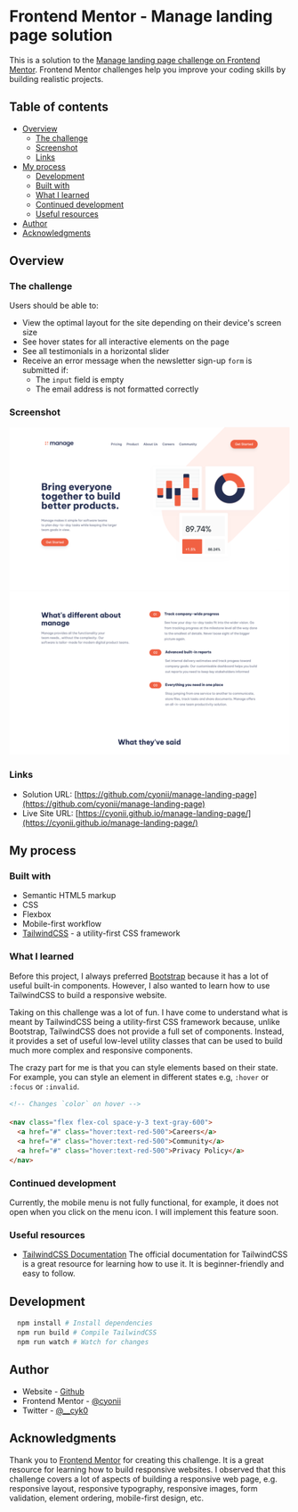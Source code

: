 # Frontend Mentor - Manage landing page solution

This is a solution to the [Manage landing page challenge on Frontend Mentor](https://www.frontendmentor.io/challenges/manage-landing-page-SLXqC6P5). Frontend Mentor challenges help you improve your coding skills by building realistic projects.

## Table of contents

- [Overview](#overview)
  - [The challenge](#the-challenge)
  - [Screenshot](#screenshot)
  - [Links](#links)
- [My process](#my-process)
  - [Development](#development)
  - [Built with](#built-with)
  - [What I learned](#what-i-learned)
  - [Continued development](#continued-development)
  - [Useful resources](#useful-resources)
- [Author](#author)
- [Acknowledgments](#acknowledgments)

## Overview

### The challenge

Users should be able to:

- View the optimal layout for the site depending on their device's screen size
- See hover states for all interactive elements on the page
- See all testimonials in a horizontal slider
- Receive an error message when the newsletter sign-up `form` is submitted if:
  - The `input` field is empty
  - The email address is not formatted correctly

### Screenshot

![Hero Section](./docs/screenshots/hero.png)
![Features Section](./docs/screenshots/features.png)

### Links

- Solution URL: [https://github.com/cyonii/manage-landing-page](https://github.com/cyonii/manage-landing-page)
- Live Site URL: [https://cyonii.github.io/manage-landing-page/](https://cyonii.github.io/manage-landing-page/)

## My process

### Built with

- Semantic HTML5 markup
- CSS
- Flexbox
- Mobile-first workflow
- [TailwindCSS](https://tailwindcss.com/) - a utility-first CSS framework

### What I learned

Before this project, I always preferred [Bootstrap](https://getbootstrap.com/) because it has a lot of useful built-in components. However, I also wanted to learn how to use TailwindCSS to build a responsive website.

Taking on this challenge was a lot of fun. I have come to understand what is meant by TailwindCSS being a utility-first CSS framework because, unlike Bootstrap, TailwindCSS does not provide a full set of components. Instead, it provides a set of useful low-level utility classes that can be used to build much more complex and responsive components.

The crazy part for me is that you can style elements based on their state. For example, you can style an element in different states e.g, `:hover` or `:focus` or `:invalid`.

```html
<!-- Changes `color` on hover -->

<nav class="flex flex-col space-y-3 text-gray-600">
  <a href="#" class="hover:text-red-500">Careers</a>
  <a href="#" class="hover:text-red-500">Community</a>
  <a href="#" class="hover:text-red-500">Privacy Policy</a>
</nav>
```

### Continued development

Currently, the mobile menu is not fully functional, for example, it does not open when you click on the menu icon. I will implement this feature soon.

### Useful resources

- [TailwindCSS Documentation](https://tailwindcss.com/docs/installation) The official documentation for TailwindCSS is a great resource for learning how to use it. It is beginner-friendly and easy to follow.

## Development

```bash
  npm install # Install dependencies
  npm run build # Compile TailwindCSS
  npm run watch # Watch for changes
```

## Author

- Website - [Github](https://cyonii.github.io/)
- Frontend Mentor - [@cyonii](https://www.frontendmentor.io/profile/cyonii)
- Twitter - [@__cyk0](https://www.twitter.com/__cyk0)

## Acknowledgments

Thank you to [Frontend Mentor](https://www.frontendmentor.io/) for creating this challenge. It is a great resource for learning how to build responsive websites. I observed that this challenge covers a lot of aspects of building a responsive web page, e.g. responsive layout, responsive typography, responsive images, form validation, element ordering, mobile-first design, etc.
